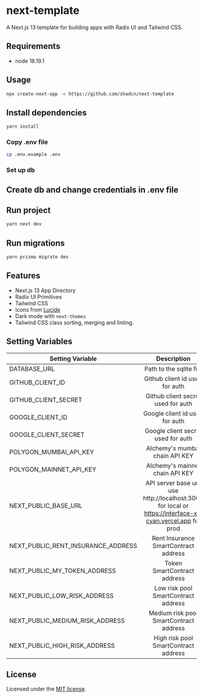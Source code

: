 # next-template

A Next.js 13 template for building apps with Radix UI and Tailwind CSS.

## Requirements
- node 18.19.1



## Usage

```bash
npx create-next-app -e https://github.com/shadcn/next-template
```

## Install dependencies

```bash
yarn install
```

### Copy .env file
```bash
cp .env.example .env
```

### Set up db
## Create db and change credentials in .env file 


## Run project

```bash
yarn next dev
```

## Run migrations

```bash
yarn prisma migrate dev
```


## Features

- Next.js 13 App Directory
- Radix UI Primitives
- Tailwind CSS
- Icons from [Lucide](https://lucide.dev)
- Dark mode with `next-themes`
- Tailwind CSS class sorting, merging and linting.


## Setting Variables

| Setting Variable           | Description |
|--|:--:|
| DATABASE_URL | Path to the sqlite file  |
| GITHUB_CLIENT_ID | Github client id used for auth |
| GITHUB_CLIENT_SECRET | Github client secret used for auth |
| GOOGLE_CLIENT_ID | Google client id used for auth |
| GOOGLE_CLIENT_SECRET | Google client secret used for auth |
| POLYGON_MUMBAI_API_KEY | Alchemy's mumbai chain API KEY |
| POLYGON_MAINNET_API_KEY | Alchemy's mainnet chain API KEY |
| NEXT_PUBLIC_BASE_URL | API server base url, use http://localhost:3000 for local or https://interface-xi-cyan.vercel.app for prod |
| NEXT_PUBLIC_RENT_INSURANCE_ADDRESS | Rent Insurance SmartContract address |
| NEXT_PUBLIC_MY_TOKEN_ADDRESS | Token SmartContract address |
| NEXT_PUBLIC_LOW_RISK_ADDRESS | Low risk pool SmartContract address |
| NEXT_PUBLIC_MEDIUM_RISK_ADDRESS | Medium risk pool SmartContract address |
| NEXT_PUBLIC_HIGH_RISK_ADDRESS | High risk pool SmartContract address |

## License

Licensed under the [MIT license](https://github.com/shadcn/ui/blob/main/LICENSE.md).

